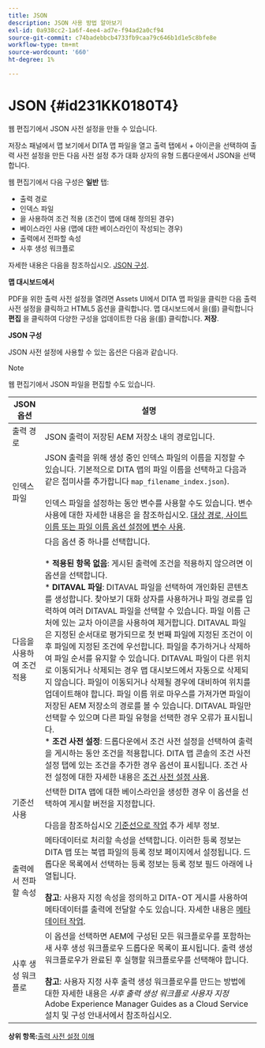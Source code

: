 ```yaml
---
title: JSON
description: JSON 사용 방법 알아보기
exl-id: 0a938cc2-1a6f-4ee4-ad7e-f94ad2a0cf94
source-git-commit: c74badebbcb4733fb9caa79c646b1d1e5c8bfe8e
workflow-type: tm+mt
source-wordcount: '660'
ht-degree: 1%

---
```


# JSON {#id231KK0180T4}

웹 편집기에서 JSON 사전 설정을 만들 수 있습니다.

저장소 패널에서 맵 보기에서 DITA 맵 파일을 열고 출력 탭에서 + 아이콘을 선택하여 출력 사전 설정을 만든 다음 사전 설정 추가 대화 상자의 유형 드롭다운에서 JSON을 선택합니다.

웹 편집기에서 다음 구성은 **일반** 탭:

- 출력 경로
- 인덱스 파일
- 을 사용하여 조건 적용 \(조건이 맵에 대해 정의된 경우\)
- 베이스라인 사용 \(맵에 대한 베이스라인이 작성되는 경우\)
- 출력에서 전파할 속성
- 사후 생성 워크플로

자세한 내용은 다음을 참조하십시오. [JSON 구성](#id231KJA00REJ).

**맵 대시보드에서**

PDF을 위한 출력 사전 설정을 열려면 Assets UI에서 DITA 맵 파일을 클릭한 다음 출력 사전 설정을 클릭하고 HTML5 옵션을 클릭합니다. 맵 대시보드에서 을(를) 클릭합니다 **편집** 을 클릭하여 다양한 구성을 업데이트한 다음 을(를) 클릭합니다. **저장**.

**JSON 구성**

JSON 사전 설정에 사용할 수 있는 옵션은 다음과 같습니다.

>[!NOTE]
>
> 웹 편집기에서 JSON 파일을 편집할 수도 있습니다.

| JSON 옵션 | 설명 |
| --- | --- |
| 출력 경로 | JSON 출력이 저장된 AEM 저장소 내의 경로입니다. |
| 인덱스 파일 | JSON 출력을 위해 생성 중인 인덱스 파일의 이름을 지정할 수 있습니다. 기본적으로 DITA 맵의 파일 이름을 선택하고 다음과 같은 접미사를 추가합니다 `map_filename_index.json`).<br><br>인덱스 파일을 설정하는 동안 변수를 사용할 수도 있습니다. 변수 사용에 대한 자세한 내용은 을 참조하십시오. [대상 경로, 사이트 이름 또는 파일 이름 옵션 설정에 변수 사용](generate-output-use-variables.md#id18BUG70K05Z). |
| 다음을 사용하여 조건 적용 | 다음 옵션 중 하나를 선택합니다.<br><br>* **적용된 항목 없음**: 게시된 출력에 조건을 적용하지 않으려면 이 옵션을 선택합니다.<br>* **DITAVAL 파일**: DITAVAL 파일을 선택하여 개인화된 콘텐츠를 생성합니다. 찾아보기 대화 상자를 사용하거나 파일 경로를 입력하여 여러 DITAVAL 파일을 선택할 수 있습니다. 파일 이름 근처에 있는 교차 아이콘을 사용하여 제거합니다. DITAVAL 파일은 지정된 순서대로 평가되므로 첫 번째 파일에 지정된 조건이 이후 파일에 지정된 조건에 우선합니다. 파일을 추가하거나 삭제하여 파일 순서를 유지할 수 있습니다. DITAVAL 파일이 다른 위치로 이동되거나 삭제되는 경우 맵 대시보드에서 자동으로 삭제되지 않습니다. 파일이 이동되거나 삭제될 경우에 대비하여 위치를 업데이트해야 합니다. 파일 이름 위로 마우스를 가져가면 파일이 저장된 AEM 저장소의 경로를 볼 수 있습니다. DITAVAL 파일만 선택할 수 있으며 다른 파일 유형을 선택한 경우 오류가 표시됩니다.<br>* **조건 사전 설정**: 드롭다운에서 조건 사전 설정을 선택하여 출력을 게시하는 동안 조건을 적용합니다. DITA 맵 콘솔의 조건 사전 설정 탭에 있는 조건을 추가한 경우 옵션이 표시됩니다. 조건 사전 설정에 대한 자세한 내용은 [조건 사전 설정 사용](generate-output-use-condition-presets.md#id1825FL004PN). |
| 기준선 사용 | 선택한 DITA 맵에 대한 베이스라인을 생성한 경우 이 옵션을 선택하여 게시할 버전을 지정합니다.<br><br>다음을 참조하십시오 [기준선으로 작업](generate-output-use-baseline-for-publishing.md#id1825FI0J0PF) 추가 세부 정보. |
| 출력에서 전파할 속성 | 메타데이터로 처리할 속성을 선택합니다. 이러한 등록 정보는 DITA 맵 또는 북맵 파일의 등록 정보 페이지에서 설정됩니다. 드롭다운 목록에서 선택하는 등록 정보는 등록 정보 필드 아래에 나열됩니다.<br><br>**참고**: 사용자 지정 속성을 정의하고 DITA-OT 게시를 사용하여 메타데이터를 출력에 전달할 수도 있습니다. 자세한 내용은 [메타데이터 작업](metadata-dita.md#id21BJ00QD0XA). |
| 사후 생성 워크플로 | 이 옵션을 선택하면 AEM에 구성된 모든 워크플로우를 포함하는 새 사후 생성 워크플로우 드롭다운 목록이 표시됩니다. 출력 생성 워크플로우가 완료된 후 실행할 워크플로우를 선택해야 합니다.<br><br>**참고**: 사용자 지정 사후 출력 생성 워크플로우를 만드는 방법에 대한 자세한 내용은 _사후 출력 생성 워크플로 사용자 지정_ Adobe Experience Manager Guides as a Cloud Service 설치 및 구성 안내서에서 참조하십시오. |

**상위 항목:**[&#x200B;출력 사전 설정 이해](generate-output-understand-presets.md)
